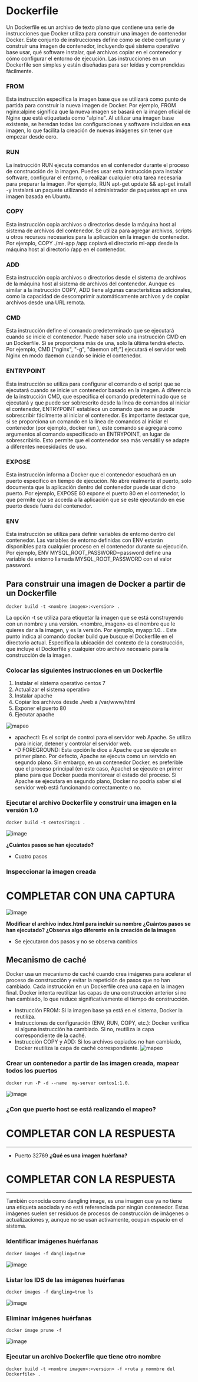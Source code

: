# Dockerfile
Un Dockerfile es un archivo de texto plano que contiene una serie de instrucciones que Docker utiliza para construir una imagen de contenedor Docker. Este conjunto de instrucciones define cómo se debe configurar y construir una imagen de contenedor, incluyendo qué sistema operativo base usar, qué software instalar, qué archivos copiar en el contenedor y cómo configurar el entorno de ejecución.
Las instrucciones en un Dockerfile son simples y están diseñadas para ser leídas y comprendidas fácilmente. 

### FROM 
Esta instrucción especifica la imagen base que se utilizará como punto de partida para construir la nueva imagen de Docker. Por ejemplo, FROM nginx:alpine significa que la nueva imagen se basará en la imagen oficial de Nginx que está etiquetada como "alpine". Al utilizar una imagen base existente, se heredan todas las configuraciones y software incluidos en esa imagen, lo que facilita la creación de nuevas imágenes sin tener que empezar desde cero.

### RUN
La instrucción RUN ejecuta comandos en el contenedor durante el proceso de construcción de la imagen. Puedes usar esta instrucción para instalar software, configurar el entorno, o realizar cualquier otra tarea necesaria para preparar la imagen. Por ejemplo, RUN apt-get update && apt-get install -y <paquete> instalará un paquete utilizando el administrador de paquetes apt en una imagen basada en Ubuntu.

### COPY
Esta instrucción copia archivos o directorios desde la máquina host al sistema de archivos del contenedor. Se utiliza para agregar archivos, scripts u otros recursos necesarios para la aplicación en la imagen de contenedor. Por ejemplo, COPY ./mi-app /app copiará el directorio mi-app desde la máquina host al directorio /app en el contenedor.

### ADD
Esta instrucción copia archivos o directorios desde el sistema de archivos de la máquina host al sistema de archivos del contenedor. Aunque es similar a la instrucción COPY, ADD tiene algunas características adicionales, como la capacidad de descomprimir automáticamente archivos y de copiar archivos desde una URL remota.

### CMD 
Esta instrucción define el comando predeterminado que se ejecutará cuando se inicie el contenedor. Puede haber solo una instrucción CMD en un Dockerfile. Si se proporciona más de una, solo la última tendrá efecto. Por ejemplo, CMD ["nginx", "-g", "daemon off;"] ejecutará el servidor web Nginx en modo daemon cuando se inicie el contenedor.

### ENTRYPOINT
Esta instrucción se utiliza para configurar el comando o el script que se ejecutará cuando se inicie un contenedor basado en la imagen. A diferencia de la instrucción CMD, que especifica el comando predeterminado que se ejecutará y que puede ser sobrescrito desde la línea de comandos al iniciar el contenedor, ENTRYPOINT establece un comando que no se puede sobrescribir fácilmente al iniciar el contenedor.
Es importante destacar que, si se proporciona un comando en la línea de comandos al iniciar el contenedor (por ejemplo, docker run <imagen> <comando>), este comando se agregará como argumentos al comando especificado en ENTRYPOINT, en lugar de sobrescribirlo. Esto permite que el contenedor sea más versátil y se adapte a diferentes necesidades de uso.

### EXPOSE
Esta instrucción informa a Docker que el contenedor escuchará en un puerto específico en tiempo de ejecución. No abre realmente el puerto, solo documenta que la aplicación dentro del contenedor puede usar dicho puerto. Por ejemplo, EXPOSE 80 expone el puerto 80 en el contenedor, lo que permite que se acceda a la aplicación que se esté ejecutando en ese puerto desde fuera del contenedor.

### ENV
Esta instrucción se utiliza para definir variables de entorno dentro del contenedor. Las variables de entorno definidas con ENV estarán disponibles para cualquier proceso en el contenedor durante su ejecución. Por ejemplo, ENV MYSQL_ROOT_PASSWORD=password define una variable de entorno llamada MYSQL_ROOT_PASSWORD con el valor password.

##  Para construir una imagen de Docker a partir de un Dockerfile
```
docker build -t <nombre imagen>:<version> .
```
La opción -t se utiliza para etiquetar la imagen que se está construyendo con un nombre y una versión. <nombre_imagen> es el nombre que le quieres dar a la imagen, y <version> es la versión. Por ejemplo, myapp:1.0.
*.* Este punto indica al comando docker build que busque el Dockerfile en el directorio actual. Especifica la ubicación del contexto de la construcción, que incluye el Dockerfile y cualquier otro archivo necesario para la construcción de la imagen.


### Colocar las siguientes instrucciones en un Dockerfile
1. Instalar el sistema operativo centos 7
2. Actualizar el sistema operativo
3. Instalar apache
4. Copiar los archivos desde ./web a /var/www/html
5. Exponer el puerto 80
6. Ejecutar apache

![mapeo](imagenes/dockerfile.PNG)

- apachectl: Es el script de control para el servidor web Apache. Se utiliza para iniciar, detener y controlar el servidor web.
- -D FOREGROUND: Esta opción le dice a Apache que se ejecute en primer plano. Por defecto, Apache se ejecuta como un servicio en segundo plano. Sin embargo, en un contenedor Docker, es preferible que el proceso principal (en este caso, Apache) se ejecute en primer plano para que Docker pueda monitorear el estado del proceso. Si Apache se ejecutara en segundo plano, Docker no podría saber si el servidor web está funcionando correctamente o no.

 
### Ejecutar el archivo Dockerfile y construir una imagen en la versión 1.0
```
docker build -t centos7img:1 .
```
![image](https://github.com/estevan-j/2024A-ISWD633-Practica4/assets/94009206/3c027ae1-7bd0-4ec5-b9a1-16e9b8fe2181)

**¿Cuántos pasos se han ejecutado?**

+ Cuatro pasos
### Inspeccionar la imagen creada
# COMPLETAR CON UNA CAPTURA
![image](https://github.com/estevan-j/2024A-ISWD633-Practica4/assets/94009206/090f815f-5b75-4bf5-9d8e-153c8ec756b5)

**Modificar el archivo index.html para incluir su nombre**
**¿Cuántos pasos se han ejecutado? ¿Observa algo diferente en la creación de la imagen**
+ Se ejecutaron dos pasos y no se observa cambios
## Mecanismo de caché
Docker usa un mecanismo de caché cuando crea imágenes para acelerar el proceso de construcción y evitar la repetición de pasos que no han cambiado. Cada instrucción en un Dockerfile crea una capa en la imagen final. Docker intenta reutilizar las capas de una construcción anterior si no han cambiado, lo que reduce significativamente el tiempo de construcción.

- Instrucción FROM: Si la imagen base ya está en el sistema, Docker la reutiliza.
- Instrucciones de configuración (ENV, RUN, COPY, etc.): Docker verifica si alguna instrucción ha cambiado. Si no, reutiliza la capa correspondiente de la caché.
- Instrucción COPY y ADD: Si los archivos copiados no han cambiado, Docker reutiliza la capa de caché correspondiente.
![mapeo](imagenes/dockerfile-cache.PNG)

### Crear un contenedor a partir de las imagen creada, mapear todos los puertos
```
docker run -P -d --name  my-server centos1:1.0.
```
![image](https://github.com/estevan-j/2024A-ISWD633-Practica4/assets/94009206/a457e75f-4278-4572-9f01-ac3855bb2cb7)

### ¿Con que puerto host se está realizando el mapeo?
# COMPLETAR CON LA RESPUESTA
____
+ Puerto 32769
**¿Qué es una imagen huérfana?**
# COMPLETAR CON LA RESPUESTA
____
También conocida como dangling image, es una imagen que ya no tiene una etiqueta asociada y no está referenciada por ningún contenedor. Estas imágenes suelen ser residuos de procesos de construcción de imágenes o actualizaciones y, aunque no se usan activamente, ocupan espacio en el sistema.
### Identificar imágenes huérfanas
```
docker images -f dangling=true 
```
![image](https://github.com/estevan-j/2024A-ISWD633-Practica4/assets/94009206/013c247f-a949-4752-b65f-70f758c3d3a3)

### Listar los IDS de las imágenes huérfanas
```
docker images -f dangling=true ls
```
![image](https://github.com/estevan-j/2024A-ISWD633-Practica4/assets/94009206/23cfc848-1bf2-4a64-bdeb-62efbad7697c)

### Eliminar imágenes huérfanas
```
docker image prune -f
```
![image](https://github.com/estevan-j/2024A-ISWD633-Practica4/assets/94009206/20d3d8bc-1e4f-475f-8e36-117e668c91f7)

### Ejecutar un archivo Dockerfile que tiene otro nombre
```
docker build -t <nombre imagen>:<version> -f <ruta y nommbre del Dockerfile> .
```


